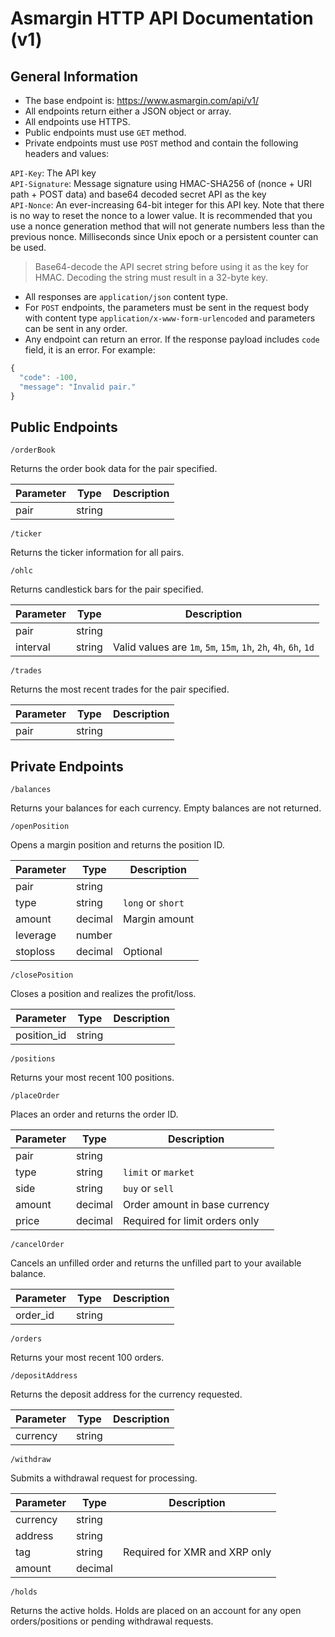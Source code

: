 # Asmargin HTTP API Documentation (v1)
## General Information
* The base endpoint is: https://www.asmargin.com/api/v1/
* All endpoints return either a JSON object or array.
* All endpoints use HTTPS.
* Public endpoints must use `GET` method.
* Private endpoints must use `POST` method and contain the following headers and values:

`API-Key`: The API key  
`API-Signature`: Message signature using HMAC-SHA256 of (nonce + URI path + POST data) and base64 decoded secret API as the key  
`API-Nonce`: An ever-increasing 64-bit integer for this API key. Note that there is no way to reset the nonce to a lower value. It is recommended that you use a nonce generation method that will not generate numbers less than the previous nonce. Milliseconds since Unix epoch or a persistent counter can be used.

> Base64-decode the API secret string before using it as the key for HMAC. Decoding the string must result in a 32-byte key.

* All responses are `application/json` content type.
* For `POST` endpoints, the parameters must be sent in the request body with content type `application/x-www-form-urlencoded` and parameters can be sent in any order.
* Any endpoint can return an error. If the response payload includes `code` field, it is an error. For example:
```javascript
{
  "code": -100,
  "message": "Invalid pair."
}
```

## Public Endpoints
```
/orderBook
```
Returns the order book data for the pair specified.

Parameter | Type    | Description
--------- | ------- | ---------------
pair      | string  |

```
/ticker
```
Returns the ticker information for all pairs.


```
/ohlc
```
Returns candlestick bars for the pair specified.

Parameter | Type    | Description
--------- | ------- | ---------------
pair      | string  |
interval  | string  | Valid values are `1m`, `5m`, `15m`, `1h`, `2h`, `4h`, `6h`, `1d`

```
/trades
```
Returns the most recent trades for the pair specified.

Parameter | Type    | Description
--------- | ------- | ---------------
pair      | string  |


## Private Endpoints
```
/balances
```
Returns your balances for each currency. Empty balances are not returned.

```
/openPosition
```
Opens a margin position and returns the position ID.

Parameter | Type    | Description
--------- | ------- | ---------------
pair      | string  |
type      | string  | `long` or `short`
amount    | decimal | Margin amount
leverage  | number  |
stoploss  | decimal | Optional

```
/closePosition
```
Closes a position and realizes the profit/loss.

Parameter    | Type    | Description
------------ | ------- | ---------------
position_id  | string  |

```
/positions
```
Returns your most recent 100 positions.
```
/placeOrder
```
Places an order and returns the order ID.

Parameter | Type    | Description
--------- | ------- | ---------------
pair      | string  |
type      | string  | `limit` or `market`
side      | string  | `buy` or `sell`
amount    | decimal | Order amount in base currency
price     | decimal | Required for limit orders only


```
/cancelOrder
```
Cancels an unfilled order and returns the unfilled part to your available balance.

Parameter | Type    | Description
--------- | ------- | ---------------
order_id  | string  |

```
/orders
```
Returns your most recent 100 orders.

```
/depositAddress
```
Returns the deposit address for the currency requested.

Parameter | Type    | Description
--------- | ------- | ---------------
currency  | string  |


```
/withdraw
```
Submits a withdrawal request for processing.

Parameter | Type    | Description
--------- | ------- | ---------------
currency  | string  |
address   | string  |
tag       | string  | Required for XMR and XRP only
amount    | decimal |

```
/holds
```
Returns the active holds. Holds are placed on an account for any open orders/positions or pending withdrawal requests.
